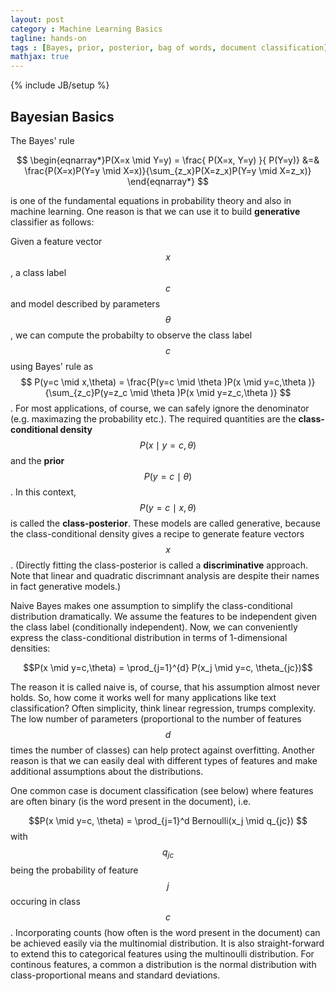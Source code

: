 ```yaml
---
layout: post
category : Machine Learning Basics
tagline: hands-on
tags : [Bayes, prior, posterior, bag of words, document classification]
mathjax: true
---
```

{% include JB/setup %}

## Bayesian Basics 
The Bayes' rule 

$$
\begin{eqnarray*}P(X=x \mid Y=y) = \frac{ P(X=x, Y=y) }{ P(Y=y)} &=&  
\frac{P(X=x)P(Y=y \mid X=x)}{\sum_{z_x}P(X=z_x)P(Y=y \mid X=z_x)} \end{eqnarray*}
$$

is one of the fundamental equations in probability theory and also in machine learning. One reason is that we can use it to build **generative** classifier as follows: 

Given a feature vector $$x$$, a class label $$c$$ and model described by parameters $$ \theta $$, we can compute the probabilty to observe the class label $$c$$ using Bayes' rule as $$ P(y=c \mid x,\theta) = \frac{P(y=c \mid \theta )P(x \mid y=c,\theta )}{\sum_{z_c}P(y=z_c \mid \theta )P(x \mid y=z_c,\theta )} $$. For most applications, of course, we can safely ignore the denominator (e.g. maximazing the probability etc.). The required quantities are the **class-conditional density** $$P(x \mid y=c,\theta)$$ and the **prior** $$P(y=c \mid \theta)$$. In this context, $$ P(y=c \mid x,\theta) $$ is called the **class-posterior**. These models are called generative, because the class-conditional density gives a recipe to generate feature vectors $$x$$. (Directly fitting the class-posterior is called a **discriminative** approach. Note that linear and quadratic discrimnant analysis are despite their names in fact generative models.)

Naive Bayes makes one assumption to simplify the class-conditional distribution dramatically. We assume the features to be independent given the class label (conditionally independent). Now, we can conveniently express the class-conditional distribution in terms of 1-dimensional densities:

$$P(x \mid y=c,\theta) = \prod_{j=1}^{d} P(x_j \mid y=c, \theta_{jc})$$

The reason it is called naive is, of course, that his assumption almost never holds. So, how come it works well for many applications like text classification? Often simplicity, think linear regression, trumps complexity. The low number of parameters (proportional to the number of features $$d$$ times the number of classes) can help protect against overfitting. Another reason is that we can easily deal with different types of features and make additional assumptions about the distributions. 

One common case is document classification (see below) where features are often binary (is the word present in the document), i.e. 

$$P(x \mid y=c, \theta) = \prod_{j=1}^d Bernoulli(x_j \mid q_{jc}) $$ with $$q_{jc}$$ being the probability of feature $$j$$ occuring in class $$c$$. Incorporating counts (how often is the word present in the document) can be achieved easily via the multinomial distribution. It is also straight-forward to extend this to categorical features using the multinoulli distribution. For continous features, a common a distribution is the normal distribution with class-proportional means and standard deviations. 